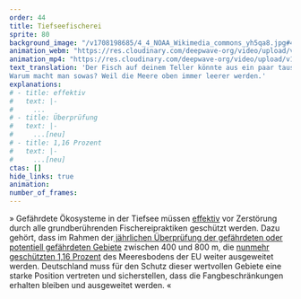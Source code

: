 ```yaml
---
order: 44
title: Tiefseefischerei
sprite: 80
background_image: "/v1708198685/4_4_NOAA_Wikimedia_commons_yh5qa8.jpg#4cd4ff"
animation_webm: "https://res.cloudinary.com/deepwave-org/video/upload/v1721821258/mo44_vfcpeu.webm"
animation_mp4: "https://res.cloudinary.com/deepwave-org/video/upload/v1721821196/mo44_t3trtt.mp4"
text_translation: 'Der Fisch auf deinem Teller könnte aus ein paar tausend Kilometern Tiefe stammen, auch wenn er nicht so deklariert ist. Er könnte ein paar hundert Jahre alt sein. Wie viele Generationen vor dir sind das? Und bei seinem Fang könnte mit einem Grundschleppnetz alles übrige Leben auf dem Meeresboden zerstört worden sein, ansehen kannst du es ihm nicht.
Warum macht man sowas? Weil die Meere oben immer leerer werden.'
explanations:
# - title: effektiv
#   text: |-
#     ...
# - title: Überprüfung
#   text: |-
#     ...[neu]
# - title: 1,16 Prozent
#   text: |-
#     ...[neu]
ctas: []
hide_links: true
animation:
number_of_frames:
---
```

» Gefährdete Ökosysteme in der Tiefsee müssen [effektiv](# "effektiv") vor Zerstörung durch alle grundberührenden Fischereipraktiken geschützt werden. Dazu gehört, dass im Rahmen der[ jährlichen Überprüfung der gefährdeten oder potentiell gefährdeten Gebiete](# "Überprüfung") zwischen 400 und 800 m, die [nunmehr geschützten 1,16 Prozent](# "1,16 Prozent") des Meeresbodens der EU weiter ausgeweitet werden. Deutschland muss für den Schutz dieser wertvollen Gebiete eine starke Position vertreten und sicherstellen, dass die Fangbeschränkungen erhalten bleiben und ausgeweitet werden. «